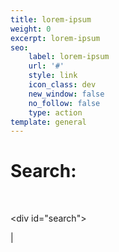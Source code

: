 ```yaml
---
title: lorem-ipsum
weight: 0
excerpt: lorem-ipsum
seo:
    label: lorem-ipsum
    url: '#'
    style: link
    icon_class: dev
    new_window: false
    no_follow: false
    type: action
template: general
---
```

# Search:

<br>

\<div id="search"></div>



| <div id="search" />

